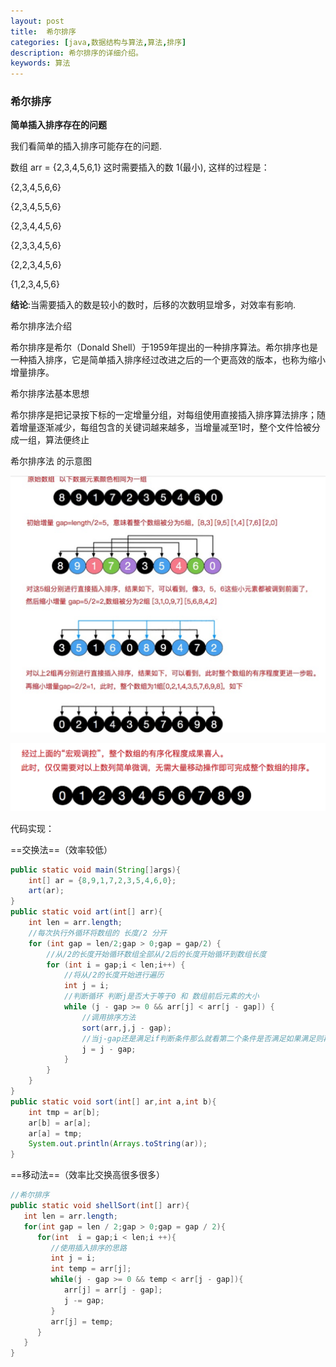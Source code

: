 ```yaml
---
layout: post
title:  希尔排序
categories: [java,数据结构与算法,算法,排序]
description: 希尔排序的详细介绍。
keywords: 算法
---
```


### 希尔排序

**简单插入排序存在的问题** 

我们看简单的插入排序可能存在的问题.

数组 arr = {2,3,4,5,6,1} 这时需要插入的数 1(最小), 这样的过程是：

{2,3,4,5,6,6}

{2,3,4,5,5,6}

{2,3,4,4,5,6}

{2,3,3,4,5,6}

{2,2,3,4,5,6}

{1,2,3,4,5,6}

**结论**:当需要插入的数是较小的数时，后移的次数明显增多，对效率有影响.

希尔排序法介绍

希尔排序是希尔（Donald Shell）于1959年提出的一种排序算法。希尔排序也是一种插入排序，它是简单插入排序经过改进之后的一个更高效的版本，也称为缩小增量排序。

希尔排序法基本思想

希尔排序是把记录按下标的一定增量分组，对每组使用直接插入排序算法排序；随着增量逐渐减少，每组包含的关键词越来越多，当增量减至1时，整个文件恰被分成一组，算法便终止

希尔排序法  的示意图

![](https://raw.githubusercontent.com/PigPigLetsGo/imeages/master/202309161901589.png)

![](https://raw.githubusercontent.com/PigPigLetsGo/imeages/master/202309161901412.png)

代码实现：

==交换法==（效率较低）

```java
public static void main(String[]args){
    int[] ar = {8,9,1,7,2,3,5,4,6,0};
    art(ar);
}
public static void art(int[] arr){
    int len = arr.length;
    //每次执行外循环将数组的 长度/2 分开
    for (int gap = len/2;gap > 0;gap = gap/2) {
        //从/2的长度开始循环数组全部从/2后的长度开始循环到数组长度
        for (int i = gap;i < len;i++) {
            //将从/2的长度开始进行遍历
            int j = i;
            //判断循环 判断j是否大于等于0 和 数组前后元素的大小
            while (j - gap >= 0 && arr[j] < arr[j - gap]) {
                //调用排序方法
                sort(arr,j,j - gap);
                //当j-gap还是满足if判断条件那么就看第二个条件是否满足如果满足则再次进行交换位置
                j = j - gap;
            }
        }
    }
}
public static void sort(int[] ar,int a,int b){
    int tmp = ar[b];
    ar[b] = ar[a];
    ar[a] = tmp;
    System.out.println(Arrays.toString(ar));
}
```

==移动法==（效率比交换高很多很多）

```java
//希尔排序
public static void shellSort(int[] arr){
   int len = arr.length;
   for(int gap = len / 2;gap > 0;gap = gap / 2){
      for(int  i = gap;i < len;i ++){
         //使用插入排序的思路
         int j = i;
         int temp = arr[j];
         while(j - gap >= 0 && temp < arr[j - gap]){
            arr[j] = arr[j - gap];
            j -= gap;
         }
         arr[j] = temp;
      }
   }
}
```
